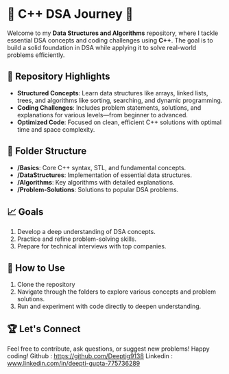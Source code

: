 # 🌟 C++ DSA Journey 🚀

Welcome to my **Data Structures and Algorithms** repository, where I tackle essential DSA concepts and coding challenges using **C++**. The goal is to build a solid foundation in DSA while applying it to solve real-world problems efficiently.

## 📌 Repository Highlights
- **Structured Concepts**: Learn data structures like arrays, linked lists, trees, and algorithms like sorting, searching, and dynamic programming.
- **Coding Challenges**: Includes problem statements, solutions, and explanations for various levels—from beginner to advanced.
- **Optimized Code**: Focused on clean, efficient C++ solutions with optimal time and space complexity.

## 📂 Folder Structure
- **/Basics**: Core C++ syntax, STL, and fundamental concepts.
- **/DataStructures**: Implementation of essential data structures.
- **/Algorithms**: Key algorithms with detailed explanations.
- **/Problem-Solutions**: Solutions to popular DSA problems.

## 📈 Goals
1. Develop a deep understanding of DSA concepts.
2. Practice and refine problem-solving skills.
3. Prepare for technical interviews with top companies.

## 🚀 How to Use
1. Clone the repository
2. Navigate through the folders to explore various concepts and problem solutions.
3. Run and experiment with code directly to deepen understanding.

## 🏆 Let's Connect
Feel free to contribute, ask questions, or suggest new problems! Happy coding!
Github : https://github.com/Deeptig9138
Linkedin : www.linkedin.com/in/deepti-gupta-775736289

